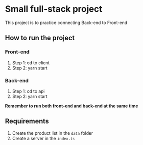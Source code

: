 # Small full-stack project

This project is to practice connecting Back-end to Front-end

## How to run the project

### Front-end

1. Step 1: cd to client
2. Step 2: yarn start

### Back-end

1. Step 1: cd to api
2. Step 2: yarn start

**Remember to run both front-end and back-end at the same time**

## Requirements

1.  Create the product list in the `data` folder
2.  Create a server in the `index.ts`
